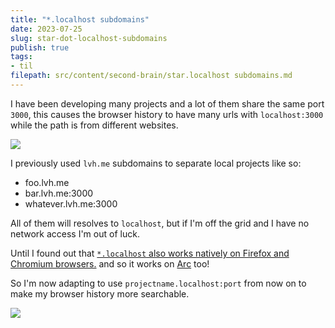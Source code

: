 ```yaml
---
title: "*.localhost subdomains"
date: 2023-07-25
slug: star-dot-localhost-subdomains
publish: true
tags:
- til 
filepath: src/content/second-brain/star.localhost subdomains.md
---
```


I have been developing many projects and a lot of them share the same port `3000`, this causes the browser history to have many urls with `localhost:3000` while the path is from different websites.

![](attachments/star.localhost%20subdomains.png)

I previously used `lvh.me` subdomains to separate local projects like so:

*   foo.lvh.me
*   bar.lvh.me:3000
*   whatever.lvh.me:3000

All of them will resolves to `localhost`, but if I'm off the grid and I have no network access I'm out of luck.

Until I found out that [`*.localhost` also works natively on Firefox and Chromium browsers.](https://stackoverflow.com/a/67877376) and so it works on [Arc](https://arc.net) too!

So I'm now adapting to use `projectname.localhost:port` from now on to make my browser history more searchable.

![](attachments/star.localhost%20subdomains-1.png)
